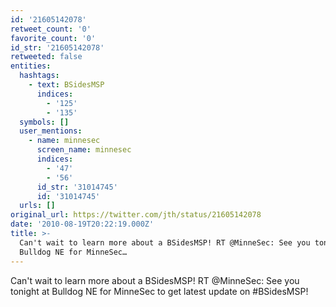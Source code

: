 ```yaml
---
id: '21605142078'
retweet_count: '0'
favorite_count: '0'
id_str: '21605142078'
retweeted: false
entities:
  hashtags:
    - text: BSidesMSP
      indices:
        - '125'
        - '135'
  symbols: []
  user_mentions:
    - name: minnesec
      screen_name: minnesec
      indices:
        - '47'
        - '56'
      id_str: '31014745'
      id: '31014745'
  urls: []
original_url: https://twitter.com/jth/status/21605142078
date: '2010-08-19T20:22:19.000Z'
title: >-
  Can't wait to learn more about a BSidesMSP! RT @MinneSec: See you tonight at
  Bulldog NE for MinneSec…
---
```


Can't wait to learn more about a BSidesMSP! RT @MinneSec: See you tonight at Bulldog NE for MinneSec to get latest update on #BSidesMSP!